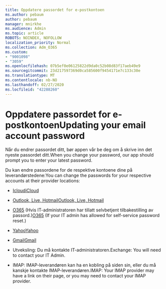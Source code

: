 ```yaml
---
title: Oppdatere passordet for e-postkontoen
ms.author: pebaum
author: pebaum
manager: mnirkhe
ms.audience: Admin
ms.topic: article
ROBOTS: NOINDEX, NOFOLLOW
localization_priority: Normal
ms.collection: Adm_O365
ms.custom:
- "9001098"
- "3059"
ms.openlocfilehash: 07b5ef0e06125822d9da0c52b08d83f17aeb49e9
ms.sourcegitcommit: 23d217597369d0ca585600f9454171e7c133c30e
ms.translationtype: MT
ms.contentlocale: nb-NO
ms.lasthandoff: 02/27/2020
ms.locfileid: "42288260"
---
```

# <a name="updating-your-email-account-password"></a><span data-ttu-id="63922-102">Oppdatere passordet for e-postkontoen</span><span class="sxs-lookup"><span data-stu-id="63922-102">Updating your email account password</span></span>

<span data-ttu-id="63922-103">Når du endrer passordet ditt, bør appen vår be deg om å skrive inn det nyeste passordet ditt.</span><span class="sxs-lookup"><span data-stu-id="63922-103">When you change your password, our app should prompt you to enter your latest password.</span></span>

<span data-ttu-id="63922-104">Du kan endre passordene for de respektive kontoene dine på leverandørstedene:</span><span class="sxs-lookup"><span data-stu-id="63922-104">You can change the passwords for your respective accounts at their provider locations:</span></span>

- [<span data-ttu-id="63922-105">Icloud</span><span class="sxs-lookup"><span data-stu-id="63922-105">iCloud</span></span>](https://support.apple.com/HT201487)

- [<span data-ttu-id="63922-106">Outlook, Live, Hotmail</span><span class="sxs-lookup"><span data-stu-id="63922-106">Outlook, Live, Hotmail</span></span>](https://account.live.com/password/reset)

- <span data-ttu-id="63922-107">[O365](https://passwordreset.microsoftonline.com) (Hvis IT-administratoren har tillatt selvbetjent tilbakestilling av passord.)</span><span class="sxs-lookup"><span data-stu-id="63922-107">[O365](https://passwordreset.microsoftonline.com) (If your IT admin has allowed for self-service password reset.)</span></span>

- [<span data-ttu-id="63922-108">Yahoo</span><span class="sxs-lookup"><span data-stu-id="63922-108">Yahoo</span></span>](https://login.yahoo.com/account/challenge/username?done=https%3A%2F%2Fwww.yahoo.com%2F&authMechanism=secondary&chllngnm=base&sessionIndex=QQ--)

- [<span data-ttu-id="63922-109">Gmail</span><span class="sxs-lookup"><span data-stu-id="63922-109">Gmail</span></span>](https://support.google.com/mail/answer/41078?co=GENIE.Platform%3DDesktop&hl=en)

- <span data-ttu-id="63922-110">Utveksling: Du må kontakte IT-administratoren.</span><span class="sxs-lookup"><span data-stu-id="63922-110">Exchange: You will need to contact your IT Admin.</span></span>

- <span data-ttu-id="63922-111">IMAP: IMAP-leverandøren kan ha en kobling på siden sin, eller du må kanskje kontakte IMAP-leverandøren.</span><span class="sxs-lookup"><span data-stu-id="63922-111">IMAP: Your IMAP provider may have a link on their page, or you may need to contact your IMAP provider.</span></span>